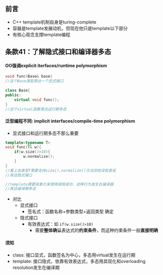 ## 前言

- C++ template机制自身是turing-complete
- 容器是template发展动机，但现在他只是template以下部分
- 有核心观念支撑template编程

## 条款41：了解隐式接口和编译器多态

#### OO强调explicit iterfaces/runtime polymorphism

```c++
void func(Base& base)
//这个Base类型表达一个显式接口
    
class Base{
public:
	virtual void func();    
}
//这个virtual函数表达运行期多态
```

#### 泛型编程不同: implicit interfaces/compile-time polymorphism

- 显式接口和运行期多态不那么重要

```c++
template<typename T>
void func(T& w){
    if(w.size()>10){
        w.normalize();
    }
}
//看上去类型T需要支持size(),normalize()方法但他没有直说
//表达隐式接口

//template需要具象化来使得调用成功，这种行为发生在编译器
//表达编译期多态
```

- 对比
  - 显式接口
    - 签名式：函数名称+参数类型+返回类型 确定
  - 隐式接口
    - 有效表达式：如 ```if(w.size()>10)```
      - 需要**整体确认**表达式的**约束条件**，而这种约束条件一般**直接明确**

#### 须知

- class: 接口显式，函数签名为中心，多态用virtual发生在运行期
- template: 接口隐式，依靠有效表达式，多态用具现化和overloading resolution发生在编译期



























